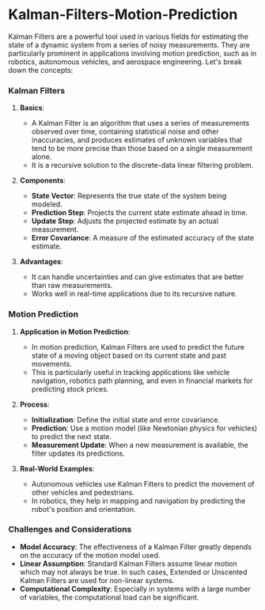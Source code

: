 # Kalman-Filters-Motion-Prediction

Kalman Filters are a powerful tool used in various fields for estimating the state of a dynamic system from a series of noisy measurements. They are particularly prominent in applications involving motion prediction, such as in robotics, autonomous vehicles, and aerospace engineering. Let's break down the concepts:

### Kalman Filters

1. **Basics**: 
   - A Kalman Filter is an algorithm that uses a series of measurements observed over time, containing statistical noise and other inaccuracies, and produces estimates of unknown variables that tend to be more precise than those based on a single measurement alone.
   - It is a recursive solution to the discrete-data linear filtering problem.

2. **Components**:
   - **State Vector**: Represents the true state of the system being modeled.
   - **Prediction Step**: Projects the current state estimate ahead in time.
   - **Update Step**: Adjusts the projected estimate by an actual measurement.
   - **Error Covariance**: A measure of the estimated accuracy of the state estimate.

3. **Advantages**:
   - It can handle uncertainties and can give estimates that are better than raw measurements.
   - Works well in real-time applications due to its recursive nature.

### Motion Prediction

1. **Application in Motion Prediction**:
   - In motion prediction, Kalman Filters are used to predict the future state of a moving object based on its current state and past movements.
   - This is particularly useful in tracking applications like vehicle navigation, robotics path planning, and even in financial markets for predicting stock prices.

2. **Process**:
   - **Initialization**: Define the initial state and error covariance.
   - **Prediction**: Use a motion model (like Newtonian physics for vehicles) to predict the next state.
   - **Measurement Update**: When a new measurement is available, the filter updates its predictions.

3. **Real-World Examples**:
   - Autonomous vehicles use Kalman Filters to predict the movement of other vehicles and pedestrians.
   - In robotics, they help in mapping and navigation by predicting the robot's position and orientation.

### Challenges and Considerations

- **Model Accuracy**: The effectiveness of a Kalman Filter greatly depends on the accuracy of the motion model used.
- **Linear Assumption**: Standard Kalman Filters assume linear motion which may not always be true. In such cases, Extended or Unscented Kalman Filters are used for non-linear systems.
- **Computational Complexity**: Especially in systems with a large number of variables, the computational load can be significant.

